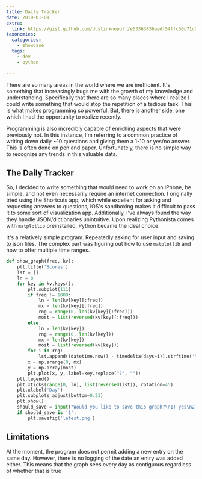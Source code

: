 ```yaml
---
title: Daily Tracker
date: 2019-01-01
extra:
  link: https://gist.github.com/dustinknopoff/e63363836aedf54ffc50c71c0b57c73e
taxonomies:
  categories:
    - showcase
  tags:
    - dev
    - python

---
```


There are so many areas in the world where we are inefficient. It's something that increasingly bugs me with the growth of my knowledge and understanding. Specifically that there are so many places where I realize I could write something that would stop the repetition of a tedious task. This is what makes programming so powerful. But, there is another side, one which I had the opportunity to realize recently.

Programming is also incredibly capable of enriching aspects that were previously not. In this instance, I'm referring to a common practice of writing down daily ~10 questions and giving them a 1-10 or yes/no answer. This is often done on pen and paper. Unfortunately, there is no simple way to recognize any trends in this valuable data.

## The Daily Tracker

So, I decided to write something that would need to work on an iPhone, be simple, and not even necessarily require an internet connection. I originally tried using the Shortcuts app, which while excellent for asking and requesting answers to questions, iOS's sandboxing makes it difficult to pass it to some sort of visualization app. Additionally, I've always found the way they handle JSON/dictionaries unintuitive. Upon realizing Pythonista comes with `matplotlib` preinstalled, Python became the ideal choice.

It's a relatively simple program. Repeatedly asking for user input and saving to json files. The complex part was figuring out how to use `matplotlib` and how to offer multiple time ranges.

```python
def show_graph(freq, kv):
    plt.title('Scores')
    lst = []
    ln = 0
    for key in kv.keys():
        plt.subplot(111)
        if freq != 1000:
            ln = len(kv[key][:freq])
            mx = len(kv[key][:freq])
            rng = range(0, len(kv[key][:freq]))
            most = list(reversed(kv[key][:freq]))
        else:
            ln = len(kv[key])
            rng = range(0, len(kv[key]))
            mx = len(kv[key])
            most = list(reversed(kv[key]))
        for i in rng:
            lst.append((datetime.now() - timedelta(days=i)).strftime('%b, %d %Y'))
        x = np.arange(0, mx)
        y = np.array(most)
        plt.plot(x, y, label=key.replace("?", ""))
    plt.legend()
    plt.xticks(range(0, ln), list(reversed(lst)), rotation=45)
    plt.xlabel('Day')
    plt.subplots_adjust(bottom=0.23)
    plt.show()
    should_save = input("Would you like to save this graph?\n1) yes\n2) no\n")
    if should_save is '1':
        plt.savefig('latest.png')
```

## Limitations

At the moment, the program does not permit adding a new entry on the same day. However, there is no logging of the date an entry was added either. This means that the graph sees every day as contiguous regardless of whether that is true
